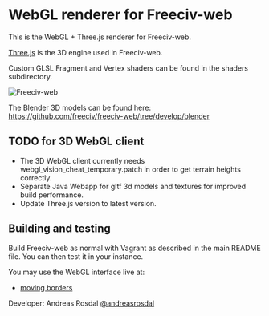 WebGL renderer for Freeciv-web
==============================

This is the WebGL + Three.js renderer for Freeciv-web.

[Three.js](https://threejs.org/) is the 3D engine used in Freeciv-web.

Custom GLSL Fragment and Vertex shaders can be found in the shaders subdirectory. 

![Freeciv-web](https://raw.githubusercontent.com/freeciv/freeciv-web/develop/freeciv-web/src/main/webapp/javascript/webgl/freeciv-webgl.png "Freeciv-web WebGL screenshot")

The Blender 3D models can be found here: https://github.com/freeciv/freeciv-web/tree/develop/blender

TODO for 3D WebGL client
---------------------
- The 3D WebGL client currently needs webgl_vision_cheat_temporary.patch in order to get terrain heights correctly.
- Separate Java Webapp for gltf 3d models and textures for improved build performance.
- Update Three.js version to latest version.



Building and testing
--------------------
Build Freeciv-web as normal with Vagrant as described in the main README file.
You can then test it in your instance.

You may use the WebGL interface live at:
- [moving borders](https://fcw.movingborders.es)

Developer: Andreas Rosdal [@andreasrosdal](http://www.github.com/andreasrosdal)
